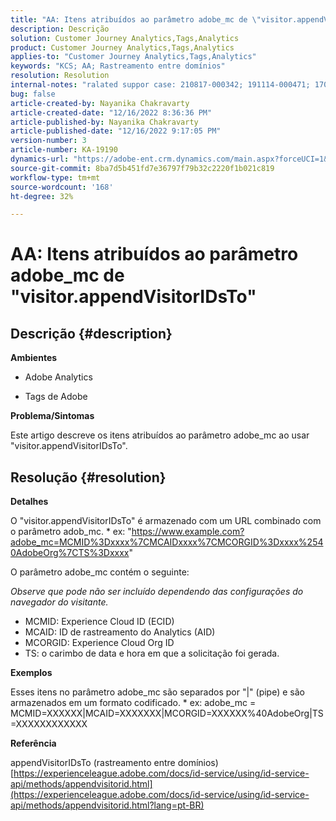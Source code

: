 ```yaml
---
title: "AA: Itens atribuídos ao parâmetro adobe_mc de \"visitor.appendVisitorIDsTo\""
description: Descrição
solution: Customer Journey Analytics,Tags,Analytics
product: Customer Journey Analytics,Tags,Analytics
applies-to: "Customer Journey Analytics,Tags,Analytics"
keywords: "KCS; AA; Rastreamento entre domínios"
resolution: Resolution
internal-notes: "ralated suppor case: 210817-000342; 191114-000471; 170123-000011; 220408-000014"
bug: false
article-created-by: Nayanika Chakravarty
article-created-date: "12/16/2022 8:36:36 PM"
article-published-by: Nayanika Chakravarty
article-published-date: "12/16/2022 9:17:05 PM"
version-number: 3
article-number: KA-19190
dynamics-url: "https://adobe-ent.crm.dynamics.com/main.aspx?forceUCI=1&pagetype=entityrecord&etn=knowledgearticle&id=4ad5fe51-817d-ed11-81ac-6045bd006079"
source-git-commit: 8ba7d5b451fd7e36797f79b32c2220f1b021c819
workflow-type: tm+mt
source-wordcount: '168'
ht-degree: 32%

---
```


# AA: Itens atribuídos ao parâmetro adobe_mc de &quot;visitor.appendVisitorIDsTo&quot;

## Descrição {#description}


<b>Ambientes</b>

- Adobe Analytics

- Tags de Adobe

<b>Problema/Sintomas</b>

Este artigo descreve os itens atribuídos ao parâmetro adobe_mc ao usar &quot;visitor.appendVisitorIDsTo&quot;.


## Resolução {#resolution}


<b>Detalhes</b>

O &quot;visitor.appendVisitorIDsTo&quot; é armazenado com um URL combinado com o parâmetro adob_mc.
\* ex: &quot;https://www.example.com?adobe_mc=MCMID%3Dxxxx%7CMCAIDxxxx%7CMCORGID%3Dxxxx%2540AdobeOrg%7CTS%3Dxxxx&quot;

O parâmetro adobe_mc contém o seguinte:

*Observe que pode não ser incluído dependendo das configurações do navegador do visitante.*

- MCMID: Experience Cloud ID (ECID)
- MCAID: ID de rastreamento do Analytics (AID)
- MCORGID: Experience Cloud Org ID
- TS: o carimbo de data e hora em que a solicitação foi gerada.


<b>Exemplos</b>

Esses itens no parâmetro adobe_mc são separados por &quot;|&quot; (pipe) e são armazenados em um formato codificado.
\* ex: adobe_mc = MCMID=XXXXXX|MCAID=XXXXXXX|MCORGID=XXXXXX%40AdobeOrg|TS=XXXXXXXXXXXX

<b>Referência</b>

appendVisitorIDsTo (rastreamento entre domínios)
[https://experienceleague.adobe.com/docs/id-service/using/id-service-api/methods/appendvisitorid.html](https://experienceleague.adobe.com/docs/id-service/using/id-service-api/methods/appendvisitorid.html?lang=pt-BR)
